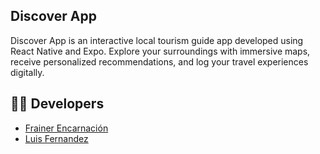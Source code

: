 ## Discover App
Discover App is an interactive local tourism guide app developed using React Native and Expo. Explore your surroundings with immersive maps, receive personalized recommendations, and log your travel experiences digitally. 

## 🧑‍🚀 Developers
- [Frainer Encarnación](https://github.com/fraineralex)
- [Luis Fernandez](https://github.com/luisferllub230)
